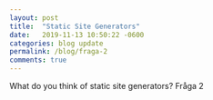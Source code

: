 ```yaml
---
layout: post
title:  "Static Site Generators"
date:   2019-11-13 10:50:22 -0600
categories: blog update
permalink: /blog/fraga-2
comments: true
---
```


What do you think of static site generators?
Fråga 2
